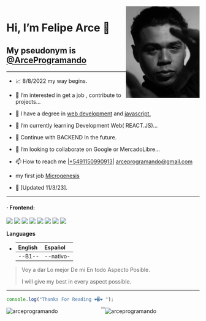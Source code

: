 <img align='right' src='./images/me.jpg' width='38%'>

# Hi, I’m **Felipe Arce** 👋

## My pseudonym is [@ArceProgramando](https://github.com/arceprogramando)

---

- 📈 8/8/2022 my way begins.
- 👀 I’m interested in get a job ,
  contribute to projects...

- 💎 I have a degree in [web development](https://www.coderhouse.com/certificados/637579203779c3000ed1cb30) and [javascript.](https://www.coderhouse.com/certificados/63f649e3f457ee000ea355d6)
- 🌱 I’m currently learning Development Web( REACT.JS)...
- 🚀 Continue with BACKEND In the future.
- 💞️ I’m looking to collaborate on Google or MercadoLibre...
- 📫 How to reach me |[+5491150990913](https://api.whatsapp.com/send/?phone=5491150990913&text=Holaa%21+me+gustaria+un+presupuesto+de+tu+trabajo+desarrollando+paginas+web+%21%21%21%21&type=phone_number&app_absent=0)| arceprogramando@gmail.com
- my first job [Microgenesis](https://microgenesis.net/) 
- 🧿 [Updated 11/3/23].

---

<h4>· Frontend: </h4>
<div>
 <img height="35px" src="https://cdn.iconscout.com/icon/free/png-512/figma-2296071-1912030.png?f=avif&w=256" />
 <img height="35px" src="https://cdn.jsdelivr.net/gh/devicons/devicon/icons/html5/html5-original.svg" />
 <img height="35px" src="https://cdn.jsdelivr.net/gh/devicons/devicon/icons/css3/css3-original.svg" />
 <img height="35px" src="https://cdn.jsdelivr.net/gh/devicons/devicon/icons/javascript/javascript-original.svg" />
 <img height="35px" src="https://cdn.jsdelivr.net/gh/devicons/devicon/icons/sass/sass-original.svg" />
<img height="35px" src="https://cdn.jsdelivr.net/gh/devicons/devicon/icons/bootstrap/bootstrap-plain.svg" />
 <img height="35px" src="https://cdn.jsdelivr.net/gh/devicons/devicon/icons/react/react-original.svg" />
 <img height="35px" src="https://cdn.jsdelivr.net/gh/devicons/devicon/icons/tailwindcss/tailwindcss-plain.svg" />

</div>

**Languages**

- | English | Español   |
  | ------- | --------- |
  | --B1--  | --nativo- |

> Voy a dar Lo mejor De mi En todo Aspecto Posible.
>
> I will give my best in every aspect possible.

---

```javascript
console.log("Thanks For Reading ❤️🖥️❤️ ");
```
<!-- <p><img align="left" src="https://github-readme-stats.vercel.app/api/top-langs?username=arceprogramando&show_icons=true&locale=en&layout=compact" alt="arceprogramando" /></p> -->

<p><img align="left" width='49%' src="https://github-readme-stats.vercel.app/api?username=arceprogramando&show_icons=true&locale=en" alt="arceprogramando" /></p>

<p><img align="right" width='49%' src="https://github-readme-streak-stats.herokuapp.com/?user=arceprogramando&" alt="arceprogramando" /></p>

---

<!---
arceprogramando/arceprogramando is a ✨ special ✨ repository because its `README.md` (this file) appears on your GitHub profile.
You can click the Preview link to take a look at your changes.
--->
